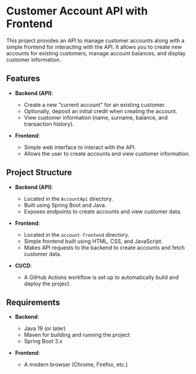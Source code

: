 # Customer Account API with Frontend

This project provides an API to manage customer accounts along with a simple frontend for interacting with the API. It allows you to create new accounts for existing customers, manage account balances, and display customer information.

## Features
- **Backend (API)**:
  - Create a new "current account" for an existing customer.
  - Optionally, deposit an initial credit when creating the account.
  - View customer information (name, surname, balance, and transaction history).

- **Frontend**:
  - Simple web interface to interact with the API.
  - Allows the user to create accounts and view customer information.

## Project Structure
- **Backend (API)**:
  - Located in the `AccountApi` directory.
  - Built using Spring Boot and Java.
  - Exposes endpoints to create accounts and view customer data.

- **Frontend**:
  - Located in the `account-frontend` directory.
  - Simple frontend built using HTML, CSS, and JavaScript.
  - Makes API requests to the backend to create accounts and fetch customer data.

- **CI/CD**:
  - A GitHub Actions workflow is set up to automatically build and deploy the project.

## Requirements

- **Backend**:
  - Java 19 (or later)
  - Maven for building and running the project
  - Spring Boot 3.x

- **Frontend**:
  - A modern browser (Chrome, Firefox, etc.)


